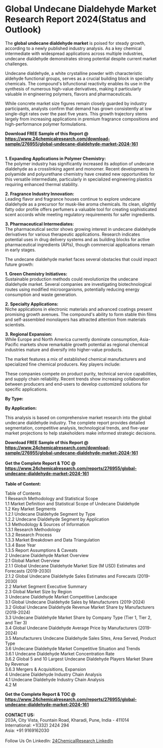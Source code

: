 <h1>Global Undecane Dialdehyde Market Research Report 2024(Status and Outlook)</h1><p>The <strong>global undecane dialdehyde market</strong> is poised for steady growth, according to a newly published industry analysis. As a key chemical intermediate with widespread applications across multiple industries, undecane dialdehyde demonstrates strong potential despite current market challenges.</p><p>Undecane dialdehyde, a white crystalline powder with characteristic aldehyde functional groups, serves as a crucial building block in specialty chemicals. The compound's bifunctional reactivity enables its use in the synthesis of numerous high-value derivatives, making it particularly valuable in engineering polymers, flavors and pharmaceuticals.</p><p>While concrete market size figures remain closely guarded by industry participants, analysts confirm that demand has grown consistently at low single-digit rates over the past five years. This growth trajectory stems largely from increasing applications in premium fragrance compositions and high-performance polymer formulations.</p><div><b>Download FREE Sample of this Report @ 
            <a href="https://www.24chemicalresearch.com/download-sample/276955/global-undecane-dialdehyde-market-2024-161">
            https://www.24chemicalresearch.com/download-sample/276955/global-undecane-dialdehyde-market-2024-161</a></b></div><br><p><strong>1. Expanding Applications in Polymer Chemistry:</strong><br>
The polymer industry has significantly increased its adoption of undecane dialdehyde as a crosslinking agent and monomer. Recent developments in polyamide and polyurethane chemistry have created new opportunities for this versatile intermediate, particularly in specialized engineering plastics requiring enhanced thermal stability.</p><p><strong>2. Fragrance Industry Innovation:</strong><br>
Leading flavor and fragrance houses continue to explore undecane dialdehyde as a precursor for musk-like aroma chemicals. Its clean, slightly fatty odor profile offers perfumers a valuable tool for creating sophisticated scent accords while meeting regulatory requirements for safer ingredients.</p><p><strong>3. Pharmaceutical Intermediates:</strong><br>
The pharmaceutical sector shows growing interest in undecane dialdehyde derivatives for various therapeutic applications. Research indicates potential uses in drug delivery systems and as building blocks for active pharmaceutical ingredients (APIs), though commercial applications remain in early stages.</p><p>The undecane dialdehyde market faces several obstacles that could impact future growth:</p><p><strong>1. Green Chemistry Initiatives:</strong><br>
Sustainable production methods could revolutionize the undecane dialdehyde market. Several companies are investigating biotechnological routes using modified microorganisms, potentially reducing energy consumption and waste generation.</p><p><strong>2. Specialty Applications:</strong><br>
Niche applications in electronic materials and advanced coatings present promising growth avenues. The compound's ability to form stable thin films and self-assembled monolayers has attracted attention from materials scientists.</p><p><strong>3. Regional Expansion:</strong><br>
While Europe and North America currently dominate consumption, Asia-Pacific markets show remarkable growth potential as regional chemical industries mature and diversify into higher-value products.</p><p>The market features a mix of established chemical manufacturers and specialized fine chemical producers. Key players include:</p><p>These companies compete on product purity, technical service capabilities, and supply chain reliability. Recent trends show increasing collaboration between producers and end-users to develop customized solutions for specific applications.</p><p><strong>By Type:</strong></p><p><strong>By Application:</strong></p><p>This analysis is based on comprehensive market research into the global undecane dialdehyde industry. The complete report provides detailed segmentation, competitive analysis, technological trends, and five-year market projections to help stakeholders make informed strategic decisions.</p><div><b>Download FREE Sample of this Report @ 
            <a href="https://www.24chemicalresearch.com/download-sample/276955/global-undecane-dialdehyde-market-2024-161">
            https://www.24chemicalresearch.com/download-sample/276955/global-undecane-dialdehyde-market-2024-161</a></b></div><br><div><b>Get the Complete Report & TOC @ 
            <a href="https://www.24chemicalresearch.com/reports/276955/global-undecane-dialdehyde-market-2024-161">
            https://www.24chemicalresearch.com/reports/276955/global-undecane-dialdehyde-market-2024-161</a></b></div><br>
            <b>Table of Content:</b><p>Table of Contents<br />
1 Research Methodology and Statistical Scope<br />
1.1 Market Definition and Statistical Scope of Undecane Dialdehyde<br />
1.2 Key Market Segments<br />
1.2.1 Undecane Dialdehyde Segment by Type<br />
1.2.2 Undecane Dialdehyde Segment by Application<br />
1.3 Methodology & Sources of Information<br />
1.3.1 Research Methodology<br />
1.3.2 Research Process<br />
1.3.3 Market Breakdown and Data Triangulation<br />
1.3.4 Base Year<br />
1.3.5 Report Assumptions & Caveats<br />
2 Undecane Dialdehyde Market Overview<br />
2.1 Global Market Overview<br />
2.1.1 Global Undecane Dialdehyde Market Size (M USD) Estimates and Forecasts (2019-2030)<br />
2.1.2 Global Undecane Dialdehyde Sales Estimates and Forecasts (2019-2030)<br />
2.2 Market Segment Executive Summary<br />
2.3 Global Market Size by Region<br />
3 Undecane Dialdehyde Market Competitive Landscape<br />
3.1 Global Undecane Dialdehyde Sales by Manufacturers (2019-2024)<br />
3.2 Global Undecane Dialdehyde Revenue Market Share by Manufacturers (2019-2024)<br />
3.3 Undecane Dialdehyde Market Share by Company Type (Tier 1, Tier 2, and Tier 3)<br />
3.4 Global Undecane Dialdehyde Average Price by Manufacturers (2019-2024)<br />
3.5 Manufacturers Undecane Dialdehyde Sales Sites, Area Served, Product Type<br />
3.6 Undecane Dialdehyde Market Competitive Situation and Trends<br />
3.6.1 Undecane Dialdehyde Market Concentration Rate<br />
3.6.2 Global 5 and 10 Largest Undecane Dialdehyde Players Market Share by Revenue<br />
3.6.3 Mergers & Acquisitions, Expansion<br />
4 Undecane Dialdehyde Industry Chain Analysis<br />
4.1 Undecane Dialdehyde Industry Chain Analysis<br />
4.2 M</p><div><b>Get the Complete Report & TOC @ 
            <a href="https://www.24chemicalresearch.com/reports/276955/global-undecane-dialdehyde-market-2024-161">
            https://www.24chemicalresearch.com/reports/276955/global-undecane-dialdehyde-market-2024-161</a></b></div><br><b>CONTACT US:</b><br>
            203A, City Vista, Fountain Road, Kharadi, Pune, India - 411014<br>
            International: +1(332) 2424 294<br>
            Asia: +91 9169162030 <br><br>
            Follow Us On LinkedIn: <a href="https://www.linkedin.com/company/24chemicalresearch/">24ChemicalResearch LinkedIn</a>
